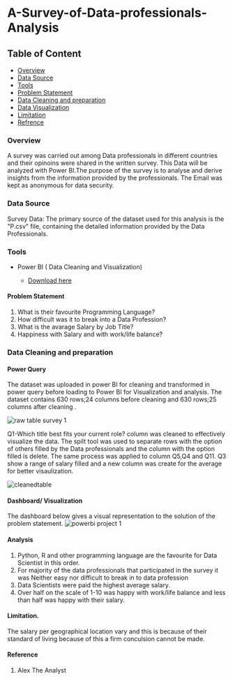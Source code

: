 # A-Survey-of-Data-professionals-Analysis


## Table of Content
 - [Overview](#overview)
 - [Data Source](#data-source)
 - [Tools](#tools)
 - [Problem Statement](#problem-statement)
 - [Data Cleaning and preparation](#data-cleaning-and-preparation)
 - [Data Visualization](#data-visualization)
 - [Limitation](#limitation)
 - [Refrence](#reference)

### Overview

A survey was carried out among Data professionals in different countries and their opinoins were shared in the written survey. This Data will be analyzed with Power BI.The purpose of the survey is to analyse and derive insights from the information provided by the professionals. The Email was kept as anonymous for data security.

### Data Source

Survey Data: The primary source of the dataset used for this analysis is the "P.csv" file, containing the detailed information provided by the Data Professionals.

### Tools 
- Power BI ( Data Cleaning and Visualization)

  - [Download here](https://powerbi.microsoft.com/en-us/desktop/)
 
#### Problem Statement
1. What is their favourite Programming Language?
2. How difficult was it to break into a Data Profession?
3. What is the avarage Salary by Job Title?
4. Happiness with Salary and with work/life balance?
  
### Data Cleaning and preparation

#### Power Query
The dataset was uploaded in power BI for cleaning and transformed in power query before loading to Power BI for Visualization and analysis. The dataset contains 630 rows;24 columns before cleaning and 630 rows;25 columns after cleaning .

![raw table survey 1](https://github.com/Oluwafunmilayo-Analyst/A-Survey-of-Data-professionals-/assets/164716134/a8682e4d-1126-4ef1-ba65-72d76174385a)

Q1-Which title best fits your current role? column was cleaned to effectively visualize the data. The spilt tool was used to separate rows with the option of others filled by the Data professionals and the column with the option filled is delete. The same process was applied to column Q5,Q4 and Q11. Q3 show a range of salary filled and a new column was create for the average for better visaulization.

![cleanedtable ](https://github.com/Oluwafunmilayo-Analyst/A-Survey-of-Data-professionals-/assets/164716134/6e4cdfd4-b5d2-4f1e-81da-9a1246d31d88)

#### Dashboard/ Visualization
The dashboard below gives a visual representation to the solution of the problem statement. 
![powerbi project 1](https://github.com/Oluwafunmilayo-Analyst/A-Survey-of-Data-professionals-/assets/164716134/959ba9ed-970f-477f-a6d8-af7a68f8faf2)

#### Analysis

1. Python, R and other programming language are the favourite for Data Scientist in this order.
2. For majority of the data professionals that participated in the survey it was Neither easy nor difficult to break in to data profession
3. Data Scientists were paid the  highest average salary.
4. Over half on the scale of 1-10 was happy with work/life balance and less than half was happy with their salary.

#### Limitation.
The salary per geographical location vary and this is because of their standard of living because of this a firm conculsion cannot be made.

#### Reference
1. Alex The Analyst 




